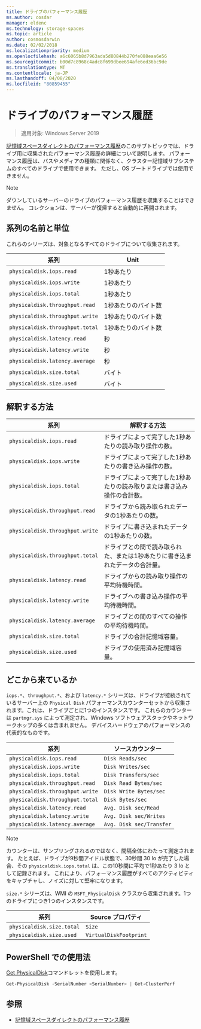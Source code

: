 ```yaml
---
title: ドライブのパフォーマンス履歴
ms.author: cosdar
manager: eldenc
ms.technology: storage-spaces
ms.topic: article
author: cosmosdarwin
ms.date: 02/02/2018
ms.localizationpriority: medium
ms.openlocfilehash: a6c6065b8d7963ada5d80844b270fe088eaa6e56
ms.sourcegitcommit: b00d7c8968c4adc8f699dbee694afe6ed36bc9de
ms.translationtype: MT
ms.contentlocale: ja-JP
ms.lasthandoff: 04/08/2020
ms.locfileid: "80859455"
---
```

# <a name="performance-history-for-drives"></a>ドライブのパフォーマンス履歴

> 適用対象: Windows Server 2019

[記憶域スペースダイレクトのパフォーマンス履歴](performance-history.md)のこのサブトピックでは、ドライブ用に収集されたパフォーマンス履歴の詳細について説明します。 パフォーマンス履歴は、バスやメディアの種類に関係なく、クラスター記憶域サブシステムのすべてのドライブで使用できます。 ただし、OS ブートドライブでは使用できません。

   > [!NOTE]
   > ダウンしているサーバーのドライブのパフォーマンス履歴を収集することはできません。 コレクションは、サーバーが復帰すると自動的に再開されます。

## <a name="series-names-and-units"></a>系列の名前と単位

これらのシリーズは、対象となるすべてのドライブについて収集されます。

| 系列                          | Unit             |
|---------------------------------|------------------|
| `physicaldisk.iops.read`        | 1秒あたり       |
| `physicaldisk.iops.write`       | 1秒あたり       |
| `physicaldisk.iops.total`       | 1秒あたり       |
| `physicaldisk.throughput.read`  | 1秒あたりのバイト数 |
| `physicaldisk.throughput.write` | 1秒あたりのバイト数 |
| `physicaldisk.throughput.total` | 1秒あたりのバイト数 |
| `physicaldisk.latency.read`     | 秒          |
| `physicaldisk.latency.write`    | 秒          |
| `physicaldisk.latency.average`  | 秒          |
| `physicaldisk.size.total`       | バイト            |
| `physicaldisk.size.used`        | バイト            |

## <a name="how-to-interpret"></a>解釈する方法

| 系列                          | 解釈する方法                                                            |
|---------------------------------|-----------------------------------------------------------------------------|
| `physicaldisk.iops.read`        | ドライブによって完了した1秒あたりの読み取り操作の数。                |
| `physicaldisk.iops.write`       | ドライブによって完了した1秒あたりの書き込み操作の数。               |
| `physicaldisk.iops.total`       | ドライブによって完了した1秒あたりの読み取りまたは書き込み操作の合計数。 |
| `physicaldisk.throughput.read`  | ドライブから読み取られたデータの1秒あたりの数。                            |
| `physicaldisk.throughput.write` | ドライブに書き込まれたデータの1秒あたりの数。                           |
| `physicaldisk.throughput.total` | ドライブとの間で読み取られた、または1秒あたりに書き込まれたデータの合計量。        |
| `physicaldisk.latency.read`     | ドライブからの読み取り操作の平均待機時間。                          |
| `physicaldisk.latency.write`    | ドライブへの書き込み操作の平均待機時間。                           |
| `physicaldisk.latency.average`  | ドライブとの間のすべての操作の平均待機時間。                     |
| `physicaldisk.size.total`       | ドライブの合計記憶域容量。                                    |
| `physicaldisk.size.used`        | ドライブの使用済み記憶域容量。                                     |

## <a name="where-they-come-from"></a>どこから来ているか

`iops.*`、`throughput.*`、および `latency.*` シリーズは、ドライブが接続されているサーバー上の `Physical Disk` パフォーマンスカウンターセットから収集されます。これは、ドライブごとに1つのインスタンスです。 これらのカウンターは `partmgr.sys` によって測定され、Windows ソフトウェアスタックやネットワークホップの多くは含まれません。 デバイスハードウェアのパフォーマンスの代表的なものです。

| 系列                          | ソースカウンター           |
|---------------------------------|--------------------------|
| `physicaldisk.iops.read`        | `Disk Reads/sec`         |
| `physicaldisk.iops.write`       | `Disk Writes/sec`        |
| `physicaldisk.iops.total`       | `Disk Transfers/sec`     |
| `physicaldisk.throughput.read`  | `Disk Read Bytes/sec`    |
| `physicaldisk.throughput.write` | `Disk Write Bytes/sec`   |
| `physicaldisk.throughput.total` | `Disk Bytes/sec`         |
| `physicaldisk.latency.read`     | `Avg. Disk sec/Read`     |
| `physicaldisk.latency.write`    | `Avg. Disk sec/Writes`   |
| `physicaldisk.latency.average`  | `Avg. Disk sec/Transfer` |

   > [!NOTE]
   > カウンターは、サンプリングされるのではなく、間隔全体にわたって測定されます。 たとえば、ドライブが9秒間アイドル状態で、30秒間 30 Io が完了した場合、その `physicaldisk.iops.total` は、この10秒間に平均で1秒あたり 3 Io として記録されます。 これにより、パフォーマンス履歴がすべてのアクティビティをキャプチャし、ノイズに対して堅牢になります。

`size.*` シリーズは、WMI の `MSFT_PhysicalDisk` クラスから収集されます。1つのドライブにつき1つのインスタンスです。

| 系列                          | Source プロパティ        |
|---------------------------------|------------------------|
| `physicaldisk.size.total`       | `Size`                 |
| `physicaldisk.size.used`        | `VirtualDiskFootprint` |

## <a name="usage-in-powershell"></a>PowerShell での使用法

[Get PhysicalDisk](https://docs.microsoft.com/powershell/module/storage/get-physicaldisk)コマンドレットを使用します。

```PowerShell
Get-PhysicalDisk -SerialNumber <SerialNumber> | Get-ClusterPerf
```

## <a name="see-also"></a>参照

- [記憶域スペースダイレクトのパフォーマンス履歴](performance-history.md)
